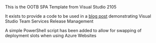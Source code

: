 This is the OOTB SPA Template from Visual Studio 2105

It exists to provide a code to be used in a [blog post](https://gavinb.net/2016/10/02/minimal-path-to-awesome-vsts-release-management-and-classic-mode-azure-website/) demonstrating Visual Studio Team Services Release Management

A simple PowerShell script has been added to allow for swapping of deployment slots when using Azure Websites